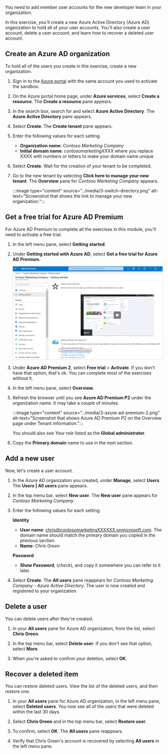 You need to add member user accounts for the new developer team in your organization.

In this exercise, you'll create a new Azure Active Directory (Azure AD) organization to hold all of your user accounts. You'll also create a user account, delete a user account, and learn how to recover a deleted user account.

## Create an Azure AD organization

To hold all of the users you create in this exercise, create a new organization.

1. Sign in to the [Azure portal](<https://portal.azure.com/learn.docs.microsoft.com?azure-portal=true>) with the same account you used to activate the sandbox.

1. On the Azure portal home page, under **Azure services**, select **Create a resource**. The **Create a resource** pane appears.

1. In the search box, search for and select **Azure Active Directory**. The **Azure Active Directory** pane appears.

1. Select **Create**. The **Create tenant** pane appears.

1. Enter the following values for each setting.

   - **Organization name**: _Contoso Marketing Company_
   - **Initial domain name**: _contosomarketingXXXX_ where you replace XXXX with numbers or letters to make your domain name unique

1. Select **Create**. Wait for the creation of your tenant to be completed.

1. Go to the new tenant by selecting **Click here to manage your new tenant**. The **Overview** pane for *Contoso Marketing Company* appears.

    :::image type="content" source="../media/3-switch-directory.png" alt-text="Screenshot that shows the link to manage your new organization.":::

## Get a free trial for Azure AD Premium

For Azure AD Premium to complete all the exercises in this module, you'll need to activate a free trial.

1. In the left menu pane, select **Getting started**.

1. Under **Getting started with Azure AD**, select **Get a free trial for Azure AD Premium**.

    ![Screenshot that shows the link to create free trial.](../media/3-ad-get-started-get-trial.png)

1. Under **Azure AD Premium 2**, select **Free trial** > **Activate**. If you don't have that option, that's ok. You can complete most of the exercises without it.

1. In the left menu pane, select **Overview**.

1. Refresh the browser until you see **Azure AD Premium P2** under the organization name. It may take a couple of minutes.

    :::image type="content" source="../media/3-azure-ad-premium-2.png" alt-text="Screenshot that shows Azure AD Premium P2 on the Overview page under Tenant information.":::

   You should also see *Your role* listed as the **Global administrator**.

1. Copy the **Primary domain** name to use in the next section.

## Add a new user

Now, let's create a user account.

1. In the Azure AD organization you created, under **Manage**, select **Users**. The **Users | All users** pane appears.

1. In the top menu bar, select **New user**. The **New user** pane appears for *Contoso Marketing Company*.

1. Enter the following values for each setting.

    **Identity**
    - **User name**: chris@contosomarketingXXXXXX.onmicrosoft.com. The domain name should match the primary domain you copied in the previous section.
    - **Name**: *Chris Green*

    **Password**
    - **Show Password**, (*check*), and copy it somewhere you can refer to it later.

1. Select **Create**. The **All users** pane reappears for *Contoso Marketing Company - Azure Active Directory*. The user is now created and registered to your organization.

## Delete a user

You can delete users after they're created.

1. In your **All users** pane for Azure AD organization, from the list, select **Chris Green**.

1. In the top menu bar, select **Delete user**. If you don't see that option, select **More**.

1. When you're asked to confirm your deletion, select **OK**.

## Recover a deleted item

You can restore deleted users. View the list of the deleted users, and then restore one.

1. In your **All users** pane for Azure AD organization, in the left menu pane, select **Deleted users**. You now see all of the users that were deleted within the last 30 days.

1. Select **Chris Green** and in the top menu bar, select **Restore user**.

1. To confirm, select **OK**. The **All users** pane reappears.

1. Verify that Chris Green's account is recovered by selecting **All users** in the left menu pane.
